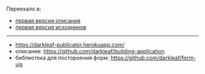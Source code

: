 Переехало в:

+ [первая версия описания](https://github.com/darkleaf/building-application/tree/text-1)
+ [первая версия исходников](https://github.com/darkleaf/building-application/tree/publicator-1)

***

+ https://darkleaf-publicator.herokuapp.com/
+ описание: https://github.com/darkleaf/building-application
+ библиотека для постороения форм: https://github.com/darkleaf/form-ujs
